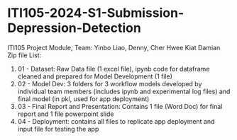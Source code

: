 # ITI105-2024-S1-Submission-Depression-Detection
ITI105 Project Module, Team: Yinbo Liao, Denny, Cher Hwee Kiat Damian
Zip file List:
1) 01 - Dataset: Raw Data file (1 excel file), ipynb code for dataframe cleaned and prepared for Model Development (1 file)
2) 02 - Model Dev: 3 folders for 3 workflow models developed by individual team members (includes ipynb and experimental log files) and final model (in pkl, used for app deployment)
4) 03 - Final Report and Presentation: Contains 1 file (Word Doc) for final report and 1 file powerpoint slide
5) 04 - Deployment: contains all files to replicate app deployment and input file for testing the app
